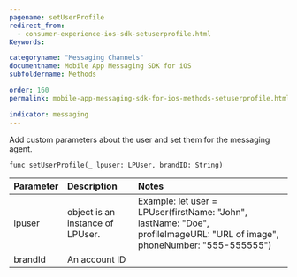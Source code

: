 ```yaml
---
pagename: setUserProfile
redirect_from:
  - consumer-experience-ios-sdk-setuserprofile.html
Keywords:

categoryname: "Messaging Channels"
documentname: Mobile App Messaging SDK for iOS
subfoldername: Methods

order: 160
permalink: mobile-app-messaging-sdk-for-ios-methods-setuserprofile.html

indicator: messaging
---
```


Add custom parameters about the user and set them for the messaging agent. 

`func setUserProfile(_ lpuser: LPUser, brandID: String)`

| Parameter | Description | Notes |
| :--- | :--- | :--- |
|lpuser | object is an instance of LPUser. | Example: let user = LPUser(firstName: "John", lastName: "Doe", profileImageURL: "URL of image", phoneNumber: "555-555555") |
| brandId  | An account ID | |
